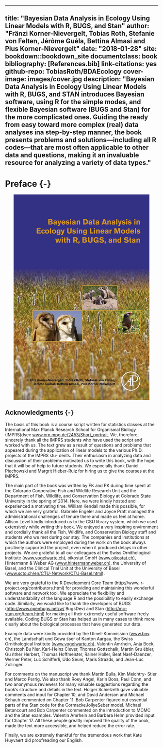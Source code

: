 
--- 
title: "Bayesian Data Analysis in Ecology Using Linear Models with R, BUGS, and Stan"
author: "Fränzi Korner-Nievergelt, Tobias Roth, Stefanie von Felten, Jérôme Guéla, Bettina Almasi and Pius Korner-Nievergelt"
date: "2018-01-28"
site: bookdown::bookdown_site
documentclass: book
bibliography: [References.bib]
link-citations: yes
github-repo: TobiasRoth/BDAEcology
cover-image: images/cover.jpg
description: "Bayesian Data Analysis in Ecology Using Linear Models with R, BUGS, and STAN introduces Bayesian software, using R for the simple modes, and flexible Bayesian software (BUGS and Stan) for the more complicated ones. Guiding the ready from easy toward more complex (real) data analyses ina step-by-step manner, the book presents problems and solutions—including all R codes—that are most often applicable to other data and questions, making it an invaluable resource for analyzing a variety of data types."
---

# Preface {-}

<a href="https://www.elsevier.com/books/bayesian-data-analysis-in-ecology-using-linear-models-with-r-bugs-and-stan/korner-nievergelt/978-0-12-801370-0" target="_blank"><img src="images/cover.jpg" width="448" style="display: block; margin: auto;" /></a>



## Acknowledgments {-}
The basis of this book is a course script written for statistics classes at the International Max Planck Research School for Organismal Biology (IMPRS)dsee www.orn.mpg.de/2453/Short_portrait. We, therefore, sincerely thank all the IMPRS students who have used the script and worked with us. The text grew as a result of questions and problems that appeared during the application of linear models to the various Ph.D. projects of the IMPRS stu- dents. Their enthusiasm in analyzing data and discussion of their problems motivated us to write this book, with the hope that it will be of help to future students. We especially thank Daniel Piechowski and Margrit Hieber-Ruiz for hiring us to give the courses at the IMPRS.

The main part of the book was written by FK and PK during time spent at the Colorado Cooperative Fish and Wildlife Research Unit and the Department of Fish, Wildlife, and Conservation Biology at Colorado State University in the spring of 2014. Here, we were kindly hosted and experienced a motivating time. William Kendall made this possible, for which we are very grateful. Gabriele Engeler and Joyce Pratt managed the administrational challenges of tenure there and made us feel at home. Allison Level kindly introduced us to the CSU library system, which we used extensively while writing this book. We enjoyed a very inspiring environment and cordially thank all the Fish, Wildlife, and Conservation Biology staff and students who we met during our stay.
The companies and institutions at which the authors were employed during the work on the book always positively supported the project, even when it produced delays in other projects. We are grateful to all our colleagues at the Swiss Ornithological Institute (www.vogelwarte.ch), oikostat GmbH (www.oikostat.ch), Hintermann & Weber AG (www.hintermannweber.ch), the University of Basel, and the Clinical Trial Unit at the University of Basel (www.scto.ch/en/CTU-Network/CTU-Basel.html).

We are very grateful to the R Development Core Team (http://www. r-project.org/contributors.html) for providing and maintaining this wonderful software and network tool. We appreciate the flexibility and understandability of the language R and the possibilitiy to easily exchange code. Similarly, we would like to thank the developers of BUGS (http://www.openbugs.net/w/ BugsDev) and Stan (http://mc-stan.org/team.html) for making all their extremely useful software freely available. Coding BUGS or Stan has helped us in many cases to think more clearly about the biological processes that have generated our data.

Example data were kindly provided by the Ulmet-Kommission (www.bnv. ch), the Landschaft und Gewa ̈sser of Kanton Aargau, the Swiss Ornithological Institute (www.vogelwarte.ch), Valentin Amrhein, Anja Bock, Christoph Bu ̈hler, Karl-Heinz Clever, Thomas Gottschalk, Martin Gru ̈ebler, Gu ̈nther Herbert, Thomas Hoffmeister, Rainer Holler, Beat Naef-Daenzer, Werner Peter, Luc Schifferli, Udo Seum, Maris Strazds, and Jean-Luc Zollinger.

For comments on the manuscript we thank Martin Bulla, Kim Meichtry- Stier and Marco Perrig. We also thank Roey Angel, Karin Boos, Paul Conn, and two anonymous reviewers for many valuable suggestions regarding the book’s structure and details in the text. Holger Schielzeth gave valuable comments and input for Chapter 10, and David Anderson and Michael Schaub commented on Chapter 11. Bob Carpenter figured out essential parts of the Stan code for the CormackeJollyeSeber model. Michael Betancourt and Bob Carpenter commented on the introduction to MCMC and the Stan examples. Valentin Amrhein and Barbara Helm provided input for Chapter 17. All these people greatly improved the quality of the book, made the text more accessible, and helped reduce the error rate.

Finally, we are extremely thankful for the tremendous work that Kate Huyvaert did proofreading our English.

